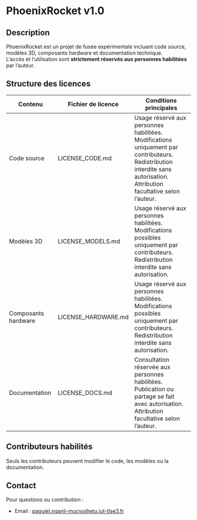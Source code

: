 # PhoenixRocket v1.0

## Description
PhoenixRocket est un projet de fusée expérimentale incluant code source, modèles 3D, composants hardware et documentation technique.  
L’accès et l’utilisation sont **strictement réservés aux personnes habilitées** par l’auteur.

## Structure des licences
| Contenu | Fichier de licence | Conditions principales |
|---------|-----------------|-----------------------|
| Code source | LICENSE_CODE.md | Usage réservé aux personnes habilitées. Modifications uniquement par contributeurs. Redistribution interdite sans autorisation. Attribution facultative selon l’auteur. |
| Modèles 3D | LICENSE_MODELS.md | Usage réservé aux personnes habilitées. Modifications possibles uniquement par contributeurs. Redistribution interdite sans autorisation. |
| Composants hardware | LICENSE_HARDWARE.md | Usage réservé aux personnes habilitées. Modifications possibles uniquement par contributeurs. Redistribution interdite sans autorisation. |
| Documentation | LICENSE_DOCS.md | Consultation réservée aux personnes habilitées. Publication ou partage se fait avec autorisation. Attribution facultative selon l’auteur. |

## Contributeurs habilités
Seuls les contributeurs peuvent modifier le code, les modèles ou la documentation.

## Contact
Pour questions ou contribution :  
- Email : paguiel.nganji-mucyo@etu.iut-tlse3.fr  

